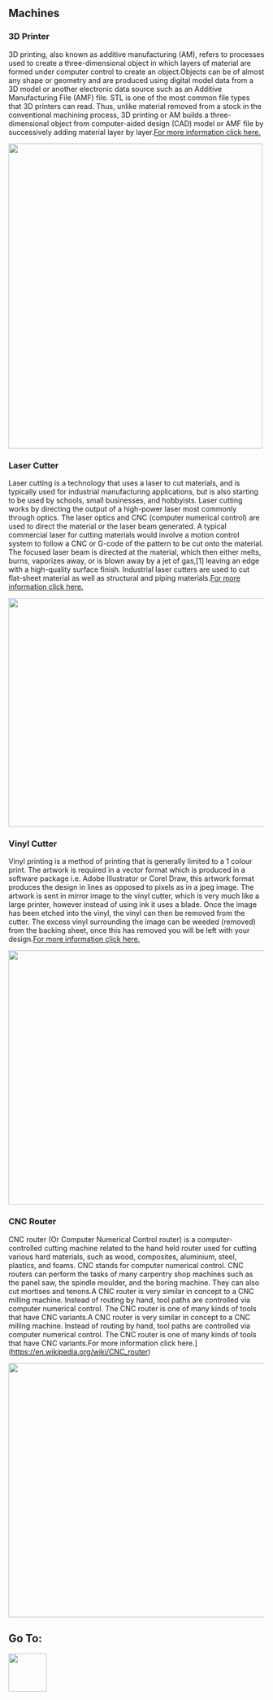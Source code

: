 ## Machines

### 3D Printer

3D printing, also known as additive manufacturing (AM), refers to processes used to create a three-dimensional object in which layers of material are formed under computer control to create an object.Objects can be of almost any shape or geometry and are produced using digital model data from a 3D model or another electronic data source such as an Additive Manufacturing File (AMF) file. STL is one of the most common file types that 3D printers can read. Thus, unlike material removed from a stock in the conventional machining process, 3D printing or AM builds a three-dimensional object from computer-aided design (CAD) model or AMF file by successively adding material layer by layer.[For more information click here.](https://en.wikipedia.org/wiki/3D_printing)

<img src="https://shaheenhyderk.github.io/3d[1].jpg" width="500" height="600">



### Laser Cutter

Laser cutting is a technology that uses a laser to cut materials, and is typically used for industrial manufacturing applications, but is also starting to be used by schools, small businesses, and hobbyists. Laser cutting works by directing the output of a high-power laser most commonly through optics. The laser optics and CNC (computer numerical control) are used to direct the material or the laser beam generated. A typical commercial laser for cutting materials would involve a motion control system to follow a CNC or G-code of the pattern to be cut onto the material. The focused laser beam is directed at the material, which then either melts, burns, vaporizes away, or is blown away by a jet of gas,[1] leaving an edge with a high-quality surface finish. Industrial laser cutters are used to cut flat-sheet material as well as structural and piping materials.[For more information click here.](https://en.wikipedia.org/wiki/Laser_cutting)

<img src="https://shaheenhyderk.github.io/IMG_20170803_191851[1].jpg" width="550" height="450">



### Vinyl Cutter

Vinyl printing is a method of printing that is generally limited to a 1 colour print. The artwork is required in a vector format which is produced in a software package i.e. Adobe Illustrator or Corel Draw, this artwork format produces the design in lines as opposed to pixels as in a jpeg image. The artwork is sent in mirror image to the vinyl cutter, which is very much like a large printer, however instead of using ink it uses a blade. Once the image has been etched into the vinyl, the vinyl can then be removed from the cutter. The excess vinyl surrounding the image can be weeded (removed) from the backing sheet, once this has removed you will be left with your design.[For more information click here.](https://en.wikipedia.org/wiki/Vinyl_cutter)

<img src="https://shaheenhyderk.github.io/v8.jpg" width="700" height="500">



### CNC Router

CNC router (Or Computer Numerical Control router) is a computer-controlled cutting machine related to the hand held router used for cutting various hard materials, such as wood, composites, aluminium, steel, plastics, and foams. CNC stands for computer numerical control. CNC routers can perform the tasks of many carpentry shop machines such as the panel saw, the spindle moulder, and the boring machine. They can also cut mortises and tenons.A CNC router is very similar in concept to a CNC milling machine. Instead of routing by hand, tool paths are controlled via computer numerical control. The CNC router is one of many kinds of tools that have CNC variants.A CNC router is very similar in concept to a CNC milling machine. Instead of routing by hand, tool paths are controlled via computer numerical control. The CNC router is one of many kinds of tools that have CNC variants.For more information click here.](https://en.wikipedia.org/wiki/CNC_router)

<img src="https://shaheenhyderk.github.io/sho.jpg" width="700" height="500">


## Go To:

[<img src="http://shaheenhyderk.github.io/ho.png" width="75" height="75">](https://shaheenhyderk.github.io/)
 
